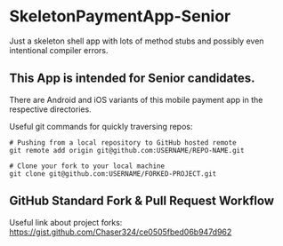 # SkeletonPaymentApp-Senior
Just a skeleton shell app with lots of method stubs and possibly even intentional compiler errors.

## This App is intended for Senior candidates. 
There are Android and iOS variants of this mobile payment app in the respective directories.

Useful git commands for quickly traversing repos:
```
# Pushing from a local repository to GitHub hosted remote
git remote add origin git@github.com:USERNAME/REPO-NAME.git

# Clone your fork to your local machine
git clone git@github.com:USERNAME/FORKED-PROJECT.git
```

## GitHub Standard Fork & Pull Request Workflow 
Useful link about project forks:
https://gist.github.com/Chaser324/ce0505fbed06b947d962
